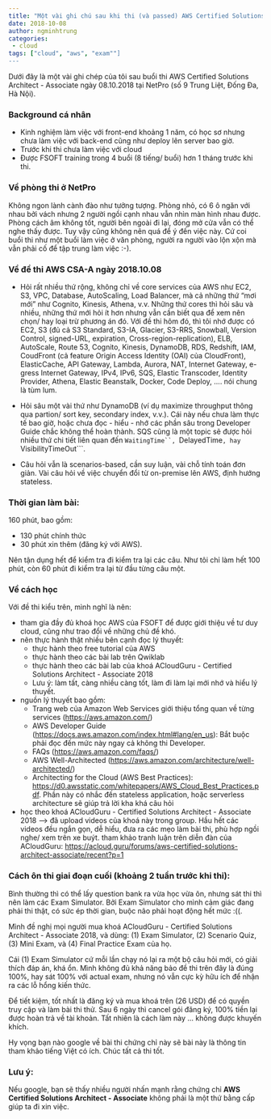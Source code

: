 ```yaml
---
title: "Một vài ghi chú sau khi thi (và passed) AWS Certified Solutions Architect - Associate ngày 08.10.2018"
date: 2018-10-08
author: ngminhtrung
categories:
 - cloud
tags: ["cloud", "aws", "exam""]
---
```


Dưới đây là một vài ghi chép của tôi sau buổi thi AWS Certified Solutions Architect - Associate ngày 08.10.2018 tại NetPro (số 9 Trung Liệt, Đống Đa, Hà Nội). 

### Background cá nhân

- Kinh nghiệm làm việc với front-end khoảng 1 năm, có học sơ nhưng chưa làm việc với back-end cũng như deploy lên server bao giờ.
- Trước khi thi chưa làm việc với cloud
- Được FSOFT training trong 4 buổi (8 tiếng/ buổi) hơn 1 tháng trước khi thi. 

### Về phòng thi ở NetPro

Không ngon lành cành đào như tưởng tượng. Phòng nhỏ, có 6 ô ngăn với nhau bởi vách nhưng 2 người ngồi cạnh nhau vẫn nhìn màn hình nhau được. Phòng cách âm không tốt, người bên ngoài đi lại, đóng mở cửa vẫn có thể nghe thấy được. Tuy vậy cũng không nên quá để ý đến việc này. Cứ coi buổi thi như một buổi làm việc ở văn phòng, người ra người vào lộn xộn mà vẫn phải cố để tập trung làm việc :-). 

###  Về đề thi AWS CSA-A ngày 2018.10.08

- Hỏi rất nhiều thứ rộng, không chỉ về core services của AWS như EC2, S3, VPC, Database, AutoScaling, Load Balancer, mà cả những thứ “mơi mới” như Cognito, Kinesis, Athena, v.v. Những thứ cores thì hỏi sâu và nhiều, những thứ mới hỏi ít hơn nhưng vẫn cần biết qua để xem nên chọn/ hay loại trừ phương án đó. Với đề thi hôm đó, thì tôi nhớ được có EC2, S3 (đủ cả S3 Standard, S3-IA, Glacier, S3-RRS, Snowball, Version Control, signed-URL, expiration, Cross-region-replication), ELB, AutoScale, Route 53, Cognito, Kinesis, DynamoDB, RDS, Redshift, IAM, CoudFront (cả feature Origin Access Identity (OAI) của CloudFront), ElasticCache, API Gateway, Lambda, Aurora, NAT, Internet Gateway, e-gress Internet Gateway, IPv4, IPv6, SQS, Elastic Transcoder, Identity Provider, Athena, Elastic Beanstalk, Docker, Code Deploy, .... nói chung là tùm lum.

- Hỏi sâu một vài thứ như DynamoDB (ví dụ maximize throughput thông qua partion/ sort key, secondary index, v.v.). Cái này nếu chưa làm thực tế bao giờ, hoặc chưa đọc - hiểu - nhớ các phần sâu trong Developer Guide chắc không thể hoàn thành. SQS cũng là một topic sẽ được hỏi nhiều thứ chi tiết liên quan đến ```WaitingTime``, ```DelayedTime```, hay ```VisibilityTimeOut```.


- Câu hỏi vẫn là scenarios-based, cần suy luận, vài chỗ tính toán đơn giản. 
Vài câu hỏi về việc chuyển đổi từ on-premise lên AWS, định hướng stateless. 

### Thời gian làm bài: 

160 phút, bao gồm:
- 130 phút chính thức
- 30 phút xin thêm (đăng ký với AWS). 

Nên tận dụng hết để kiểm tra đi kiểm tra lại các câu. Như tôi chỉ làm hết 100 phút, còn 60 phút đi kiểm tra lại từ đầu từng câu một. 


### Về cách học

Với đề thi kiểu trên, mình nghĩ là nên:
- tham gia đầy đủ khoá học AWS của FSOFT để được giới thiệu về tư duy cloud, cũng như trao đổi về những chủ đề khó.
- nên thực hành thật nhiều bên cạnh đọc lý thuyết:
    - thực hành theo free tutorial của AWS
    - thực hành theo các bài lab trên Qwiklab
    - thực hành theo các bài lab của khoá ACloudGuru - Certified Solutions Architect - Associate 2018
    - Lưu ý: làm tất, càng nhiều càng tốt, làm đi làm lại mới nhớ và hiểu lý thuyết.
- nguồn lý thuyết bao gồm:
    - Trang web của Amazon Web Services giới thiệu tổng quan về từng services (https://aws.amazon.com/)
    - AWS Developer Guide (https://docs.aws.amazon.com/index.html#lang/en_us): Bắt buộc phải đọc đến mức này ngay cả không thi Developer. 
    - FAQs (https://aws.amazon.com/faqs/)
    - AWS Well-Architected (https://aws.amazon.com/architecture/well-architected/)
    - Architecting for the Cloud (AWS Best Practices): https://d0.awsstatic.com/whitepapers/AWS_Cloud_Best_Practices.pdf. Phần này có nhắc đến stateless application, hoặc serverless architecture sẽ giúp trả lời kha khá câu hỏi
- học theo khoá ACloudGuru - Certified Solutions Architect - Associate 2018 --> đã upload videos của khoá này trong group. Hầu hết các videos đều ngắn gọn, dễ hiểu, đưa ra các mẹo làm bài thi, phù hợp ngồi nghe/ xem trên xe buýt. 
tham khảo tranh luận trên diễn đàn của ACloudGuru: https://acloud.guru/forums/aws-certified-solutions-architect-associate/recent?p=1


### Cách ôn thi giai đoạn cuối (khoảng 2 tuần trước khi thi):

Bình thường thì có thể lấy question bank ra vừa học vừa ôn, nhưng sát thi thì nên làm các Exam Simulator. Bởi Exam Simulator cho mình cảm giác đang phải thi thật, có sức ép thời gian, buộc não phải hoạt động hết mức :((.

Mình đề nghị mọi người mua khoá ACloudGuru - Certified Solutions Architect - Associate 2018, và dùng: (1) Exam Simulator, (2) Scenario Quiz, (3) Mini Exam, và (4) Final Practice Exam của họ. 

Cái (1) Exam Simulator cứ mỗi lần chạy nó lại ra một bộ câu hỏi mới, có giải thích đáp án, khá ổn. Mình không đủ khả năng bảo đề thi trên đây là đúng 100%, hay sát 100% với actual exam, nhưng nó vẫn cực kỳ hữu ích để nhận ra các lỗ hổng kiến thức. 

Để tiết kiệm, tốt nhất là đăng ký và mua khoá trên (26 USD) để có quyền truy cập và làm bài thi thử. Sau 6 ngày thì cancel gói đăng ký, 100% tiền lại được hoàn trả về tài khoản. Tất nhiên là cách làm này ... không được khuyến khích. 

Hy vọng bạn nào google về bài thi chứng chỉ này sẽ bài này là thông tin tham khảo tiếng Việt có ích. Chúc tất cả thi tốt.

### Lưu ý:

Nếu google, bạn sẽ thấy nhiều người nhấn mạnh rằng chứng chỉ **AWS Certified Solutions Architect - Associate** không phải là một thứ bằng cấp giúp ta đi xin việc.